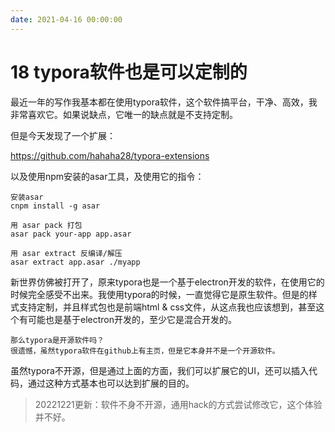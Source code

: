 ```yaml
---
date: 2021-04-16 00:00:00
---
```

# 18 typora软件也是可以定制的

最近一年的写作我基本都在使用typora软件，这个软件搞平台，干净、高效，我非常喜欢它。如果说缺点，它唯一的缺点就是不支持定制。

但是今天发现了一个扩展：

https://github.com/hahaha28/typora-extensions

以及使用npm安装的asar工具，及使用它的指令：

```
安装asar
cnpm install -g asar

用 asar pack 打包
asar pack your-app app.asar

用 asar extract 反编译/解压
asar extract app.asar ./myapp
```

新世界仿佛被打开了，原来typora也是一个基于electron开发的软件，在使用它的时候完全感受不出来。我使用typora的时候，一直觉得它是原生软件。但是的样式支持定制，并且样式包也是前端html & css文件，从这点我也应该想到，甚至这个有可能也是基于electron开发的，至少它是混合开发的。

```
那么typora是开源软件吗？
很遗憾，虽然typora软件在github上有主页，但是它本身并不是一个开源软件。
```

虽然typora不开源，但是通过上面的方面，我们可以扩展它的UI，还可以插入代码，通过这种方式基本也可以达到扩展的目的。

> 20221221更新：软件不身不开源，通用hack的方式尝试修改它，这个体验并不好。